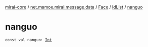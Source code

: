 [mirai-core](../../../index.md) / [net.mamoe.mirai.message.data](../../index.md) / [Face](../index.md) / [IdList](index.md) / [nanguo](./nanguo.md)

# nanguo

`const val nanguo: `[`Int`](https://kotlinlang.org/api/latest/jvm/stdlib/kotlin/-int/index.html)